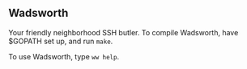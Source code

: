 ## Wadsworth

Your friendly neighborhood SSH butler. To compile Wadsworth, have $GOPATH set up, and run `make`.

To use Wadsworth, type `ww help`.